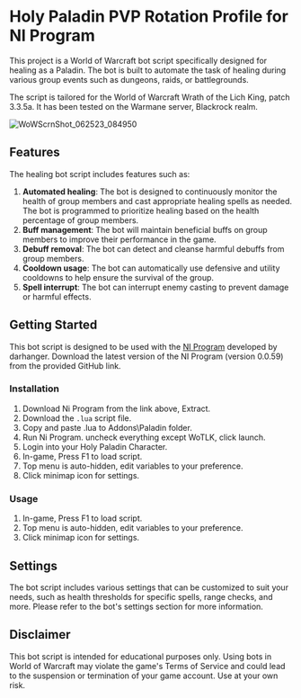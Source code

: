 # Holy Paladin PVP Rotation Profile for NI Program

This project is a World of Warcraft bot script specifically designed for healing as a Paladin. The bot is built to automate the task of healing during various group events such as dungeons, raids, or battlegrounds. 

The script is tailored for the World of Warcraft Wrath of the Lich King, patch 3.3.5a. It has been tested on the Warmane server, Blackrock realm.

![WoWScrnShot_062523_084950](https://github.com/nelbin4/ni-holypala/assets/20941975/c2063196-f1e5-4bd3-8b94-7a6a25104580)

## Features

The healing bot script includes features such as:

1. **Automated healing**: The bot is designed to continuously monitor the health of group members and cast appropriate healing spells as needed. The bot is programmed to prioritize healing based on the health percentage of group members.
2. **Buff management**: The bot will maintain beneficial buffs on group members to improve their performance in the game. 
3. **Debuff removal**: The bot can detect and cleanse harmful debuffs from group members.
4. **Cooldown usage**: The bot can automatically use defensive and utility cooldowns to help ensure the survival of the group.
5. **Spell interrupt**: The bot can interrupt enemy casting to prevent damage or harmful effects.

## Getting Started

This bot script is designed to be used with the [NI Program](https://github.com/darhanger/ni) developed by darhanger. Download the latest version of the NI Program (version 0.0.59) from the provided GitHub link.

### Installation

1. Download Ni Program from the link above, Extract.
2. Download the `.lua` script file.
3. Copy and paste .lua to Addons\Paladin folder.
4. Run Ni Program. uncheck everything except WoTLK, click launch.
5. Login into your Holy Paladin Character.
6. In-game, Press F1 to load script.
7. Top menu is auto-hidden, edit variables to your preference.
8. Click minimap icon for settings.

### Usage

1.  In-game, Press F1 to load script.
2.  Top menu is auto-hidden, edit variables to your preference.
3.  Click minimap icon for settings.

## Settings

The bot script includes various settings that can be customized to suit your needs, such as health thresholds for specific spells, range checks, and more. Please refer to the bot's settings section for more information.

## Disclaimer

This bot script is intended for educational purposes only. Using bots in World of Warcraft may violate the game's Terms of Service and could lead to the suspension or termination of your game account. Use at your own risk.
